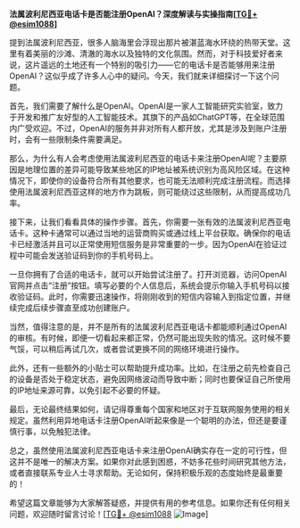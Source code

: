 **法属波利尼西亚电话卡是否能注册OpenAI？深度解读与实操指南[[TG💪+ @esim1088](https://t.me/s/esim1088)]**

提到法属波利尼西亚，很多人脑海里会浮现出那片被湛蓝海水环绕的热带天堂。这里有着美丽的沙滩、清澈的海水以及独特的文化氛围。然而，对于科技爱好者来说，这片遥远的土地还有一个特别的吸引力——它的电话卡是否能够用来注册OpenAI？这似乎成了许多人心中的疑问。今天，我们就来详细探讨一下这个问题。

首先，我们需要了解什么是OpenAI。OpenAI是一家人工智能研究实验室，致力于开发和推广友好型的人工智能技术。其旗下的产品如ChatGPT等，在全球范围内广受欢迎。不过，OpenAI的服务并非对所有人都开放，尤其是涉及到账户注册时，会有一些限制条件需要满足。

那么，为什么有人会考虑使用法属波利尼西亚的电话卡来注册OpenAI呢？主要原因是地理位置的差异可能导致某些地区的IP地址被系统识别为高风险区域。在这种情况下，即使你的设备符合所有其他要求，也可能无法顺利完成注册流程。而选择使用法属波利尼西亚这样的地方作为跳板，则可能绕过这些限制，从而提高成功几率。

接下来，让我们看看具体的操作步骤。首先，你需要一张有效的法属波利尼西亚电话卡。这种卡通常可以通过当地的运营商购买或通过线上平台获取。确保你的电话卡已经激活并且可以正常使用短信服务是非常重要的一步。因为OpenAI在验证过程中可能会发送验证码到你的手机号码上。

一旦你拥有了合适的电话卡，就可以开始尝试注册了。打开浏览器，访问OpenAI官网并点击“注册”按钮。填写必要的个人信息后，系统会提示你输入手机号码以接收验证码。此时，你需要迅速操作，将刚刚收到的短信内容输入到指定位置，并继续完成后续步骤直至成功创建账户。

当然，值得注意的是，并不是所有的法属波利尼西亚电话卡都能顺利通过OpenAI的审核。有时候，即便一切看起来都正常，仍然可能出现失败的情况。这时候不要气馁，可以稍后再试几次，或者尝试更换不同的网络环境进行操作。

此外，还有一些额外的小贴士可以帮助提升成功率。比如，在注册之前先检查自己的设备是否处于稳定状态，避免因网络波动而导致中断；同时也要保证自己所使用的IP地址来源可靠，以免引起不必要的怀疑。

最后，无论最终结果如何，请记得尊重每个国家和地区对于互联网服务使用的相关规定。虽然利用异地电话卡注册OpenAI听起来像是一个聪明的办法，但还是要谨慎行事，以免触犯法律。

总之，虽然使用法属波利尼西亚电话卡来注册OpenAI确实存在一定的可行性，但这并不是唯一的解决方案。如果你对此感到困惑，不妨多花些时间研究其他方法，或者直接联系专业人士寻求帮助。无论如何，保持积极乐观的态度始终是最重要的！

希望这篇文章能够为大家解答疑惑，并提供有用的参考信息。如果你还有任何相关问题，欢迎随时留言讨论！[[TG💪+ @esim1088](https://t.me/s/esim1088) ![Image](https://i.postimg.cc/4NQfJmqS/Snipaste-2025-05-13-00-14-12.png)]